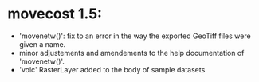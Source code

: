 # movecost 1.5:

* 'movenetw()': fix to an error in the way the exported GeoTiff files were given a name.
* minor adjustements and amendements to the help documentation of 'movenetw()'.
* 'volc' RasterLayer added to the body of sample datasets
